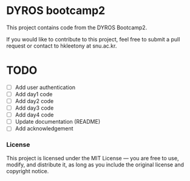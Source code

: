 # DYROS bootcamp2
This project contains code from the DYROS Bootcamp2.

If you would like to contribute to this project, feel free to submit a pull request or contact to hkleetony at snu.ac.kr.

# TODO
- [ ] Add user authentication
- [ ] Add day1 code
- [ ] Add day2 code
- [ ] Add day3 code
- [ ] Add day4 code
- [ ] Update documentation (README)
- [ ] Add acknowledgement

### License
This project is licensed under the MIT License — you are free to use, modify, and distribute it, as long as you include the original license and copyright notice.